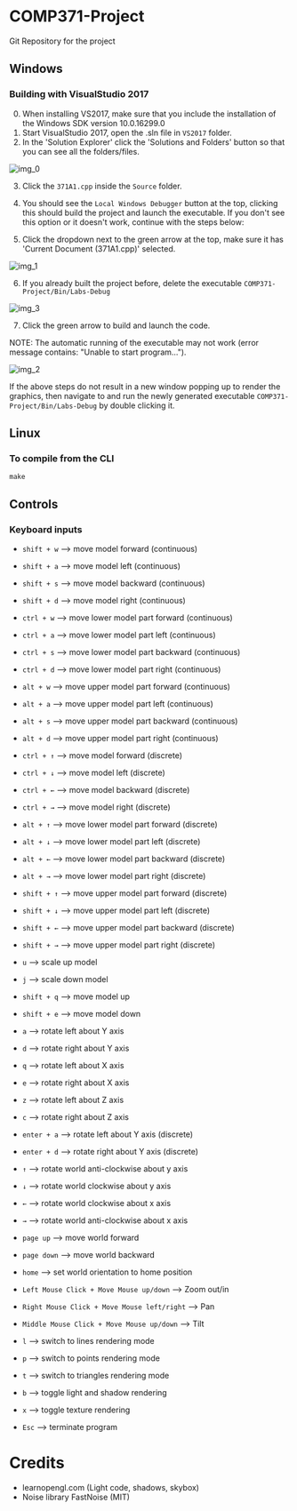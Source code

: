 # COMP371-Project
Git Repository for the project

## Windows

### Building with VisualStudio 2017

0. When installing VS2017, make sure that you include the installation of the Windows SDK version 10.0.16299.0
1. Start VisualStudio 2017, open the .sln file in `VS2017` folder.
2. In the 'Solution Explorer' click the 'Solutions and Folders' button so that you can see all the folders/files.

![img_0](https://i.imgur.com/aBwSKr0.png)

3. Click the `371A1.cpp` inside the `Source` folder.

4. You should see the `Local Windows Debugger` button at the top, clicking this should build the project and launch the executable. If you don't see this option or it doesn't work, continue with the steps below:

5. Click the dropdown next to the green arrow at the top, make sure it has 'Current Document (371A1.cpp)' selected.

![img_1](https://i.imgur.com/85hzUmy_d.webp?maxwidth=728&fidelity=grand)

6. If you already built the project before, delete the executable `COMP371-Project/Bin/Labs-Debug`

![img_3](https://i.imgur.com/n0xEreA_d.webp?maxwidth=728&fidelity=grand)

7. Click the green arrow to build and launch the code.

NOTE: The automatic running of the executable may not work (error message contains: "Unable to start program...").

![img_2](https://i.imgur.com/W1ytNYT_d.webp?maxwidth=728&fidelity=grand)

If the above steps do not result in a new window popping up to render the graphics, then navigate to and run the newly generated executable `COMP371-Project/Bin/Labs-Debug` by double clicking it.

## Linux

### To compile from the CLI
`make`

## Controls

### Keyboard inputs

- `shift + w` --> move model forward (continuous)
- `shift + a` --> move model left (continuous)
- `shift + s` --> move model backward (continuous)
- `shift + d` --> move model right (continuous)

- `ctrl + w` --> move lower model part forward (continuous)
- `ctrl + a` --> move lower model part left (continuous)
- `ctrl + s` --> move lower model part backward (continuous)
- `ctrl + d` --> move lower model part right (continuous)

- `alt + w` --> move upper model part forward (continuous)
- `alt + a` --> move upper model part left (continuous)
- `alt + s` --> move upper model part backward (continuous)
- `alt + d` --> move upper model part right (continuous)

- `ctrl + ↑` --> move model forward (discrete)
- `ctrl + ↓` --> move model left (discrete)
- `ctrl + ←` --> move model backward (discrete)
- `ctrl + →` --> move model right (discrete)

- `alt + ↑` --> move lower model part forward (discrete)
- `alt + ↓` --> move lower model part left (discrete)
- `alt + ←` --> move lower model part backward (discrete)
- `alt + →` --> move lower model part right (discrete)

- `shift + ↑` --> move upper model part forward (discrete)
- `shift + ↓` --> move upper model part left (discrete)
- `shift + ←` --> move upper model part backward (discrete)
- `shift + →` --> move upper model part right (discrete)

- `u` --> scale up model
- `j` --> scale down model

- `shift + q` --> move model up
- `shift + e` --> move model down

- `a` --> rotate left about Y axis
- `d` --> rotate right about Y axis
- `q` --> rotate left about X axis
- `e` --> rotate right about X axis
- `z` --> rotate left about Z axis
- `c` --> rotate right about Z axis

- `enter + a` --> rotate left about Y axis (discrete)
- `enter + d` --> rotate right about Y axis (discrete)

- `↑` --> rotate world anti-clockwise about y axis
- `↓` --> rotate world clockwise about y axis
- `←` --> rotate world clockwise about x axis
- `→` --> rotate world anti-clockwise about x axis
- `page up` --> move world forward
- `page down` --> move world backward
- `home` --> set world orientation to home position

- `Left Mouse Click + Move Mouse up/down` --> Zoom out/in
- `Right Mouse Click + Move Mouse left/right` --> Pan
- `Middle Mouse Click + Move Mouse up/down` --> Tilt

- `l` --> switch to lines rendering mode
- `p` --> switch to points rendering mode
- `t` --> switch to triangles rendering mode

- `b` --> toggle light and shadow rendering
- `x` --> toggle texture rendering

- `Esc` --> terminate program

# Credits
- learnopengl.com (Light code, shadows, skybox)
- Noise library FastNoise (MIT)
